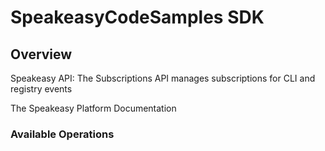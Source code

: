 # SpeakeasyCodeSamples SDK

## Overview

Speakeasy API: The Subscriptions API manages subscriptions for CLI and registry events

The Speakeasy Platform Documentation
</docs>

### Available Operations
